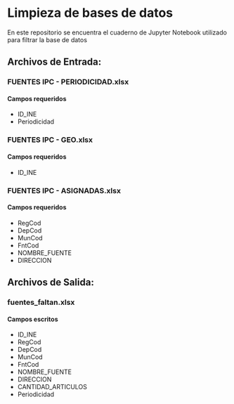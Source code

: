 # Limpieza de bases de datos

En este repositorio se encuentra el cuaderno de Jupyter Notebook utilizado para filtrar la base de datos
   
## Archivos de Entrada:
   ### FUENTES IPC - PERIODICIDAD.xlsx
   #### Campos requeridos
       
   *  ID_INE
   *  Periodicidad
   ### FUENTES IPC - GEO.xlsx 
   #### Campos requeridos
   *  ID_INE    
   ### FUENTES IPC - ASIGNADAS.xlsx
   #### Campos requeridos
   *  RegCod
   *  DepCod
   *  MunCod
   *  FntCod
   *  NOMBRE_FUENTE
   *  DIRECCION  
## Archivos de Salida:
   ### fuentes_faltan.xlsx
   #### Campos escritos
   *  ID_INE
   *  RegCod
   *  DepCod 
   *  MunCod
   *  FntCod
   *  NOMBRE_FUENTE
   *  DIRECCION
   *  CANTIDAD_ARTICULOS
   *  Periodicidad
  
  
